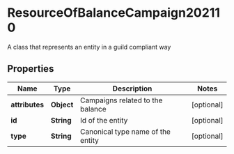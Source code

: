 

# ResourceOfBalanceCampaign202110

A class that represents an entity in a guild compliant way

## Properties

| Name | Type | Description | Notes |
|------------ | ------------- | ------------- | -------------|
|**attributes** | **Object** | Campaigns related to the balance |  [optional] |
|**id** | **String** | Id of the entity |  [optional] |
|**type** | **String** | Canonical type name of the entity |  [optional] |



